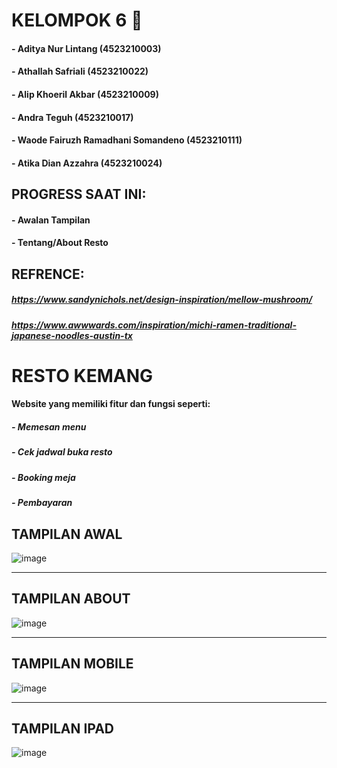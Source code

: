 # KELOMPOK 6 🚀
#### - Aditya Nur Lintang (4523210003)
#### - Athallah Safriali (4523210022)
#### - Alip Khoeril Akbar (4523210009)
#### - Andra Teguh (4523210017)
#### - Waode Fairuzh Ramadhani Somandeno (4523210111)
#### - Atika Dian Azzahra (4523210024)

## PROGRESS SAAT INI:
#### - Awalan Tampilan
#### - Tentang/About Resto

## REFRENCE:
##### https://www.sandynichols.net/design-inspiration/mellow-mushroom/
##### https://www.awwwards.com/inspiration/michi-ramen-traditional-japanese-noodles-austin-tx

# RESTO KEMANG
#### Website yang memiliki fitur dan fungsi seperti:
##### - Memesan menu
##### - Cek jadwal buka resto
##### - Booking meja
##### - Pembayaran

## TAMPILAN AWAL
![image](https://github.com/user-attachments/assets/087c9ba1-838c-4465-bd42-2c8ff84c56e4)

---
## TAMPILAN ABOUT
![image](https://github.com/user-attachments/assets/90a5f175-846b-480c-a28f-ae73ae9dad48)

---
## TAMPILAN MOBILE
![image](https://github.com/user-attachments/assets/3b6e2982-8eb4-44d2-a1d8-02508e89ea15)

---
## TAMPILAN IPAD
![image](https://github.com/user-attachments/assets/58f18c8d-29b5-4636-8db2-6319d2816691)
